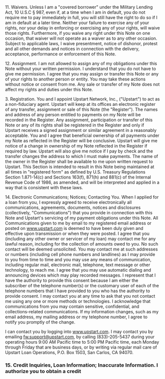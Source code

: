 <!-- PageHeader="DocuSign Envelope ID: DBA6052C-CD13-4FDA-828F-BB02701140B7" -->
<!-- PageHeader="Copy of the Electronic Original® document managed by the eCore® On Demand (EOD™) Service." -->

11\.
Waivers. Unless I am a "covered borrower" under the Military Lending Act, 10 U.S.C § 987, even if,
at a time when I am in default, you do not require me to pay immediately in full, you will still have the right to
do so if I am in default at a later time. Neither your failure to exercise any of your rights, nor your delay in
enforcing or exercising any of your rights, will waive those rights. Furthermore, if you waive any right under
this Note on one occasion, that waiver will not operate as a waiver as to any other occasion. Subject to
applicable laws, I waive presentment, notice of dishonor, protest and all other demands and notices in
connection with the delivery, acceptance, performance or enforcement of this Note.

12\.
Assignment. I am not allowed to assign any of my obligations under this Note without your written
permission. I understand that you do not have to give me permission. I agree that you may assign or transfer
this Note or any of your rights to another person or entity. You may take these actions without notice or
consent from me. Any sale or transfer of my Note does not affect my rights and duties under this Note.

3\. Registration. You and I appoint Upstart Network, Inc., ("Upstart") to act as a non-fiduciary agent.
Upstart will keep at its offices an electronic register of any transfer, assignment or sale of this Note (the
"Register"). The names and address of any person entitled to payments on my Note will be recorded in the
Register. Any assignment, participation or transfer of this Note or any of its rights shall be registered in the
Register and only if Upstart receives a signed assignment or similar agreement in a reasonably acceptable. You
and I agree that beneficial ownership of all payments under my Note as reflected in the Register will be
conclusive. Upstart will give me notice of a change in ownership of my Note reflected in the Register if
required by law. Upstart will also give me notice if I pay by check and the transfer changes the address to
which I must make payments. The name of the owner in the Register shall be available to me upon written
request to Upstart. This Section is intended to result in this Note being maintained at all times in "registered
form" as defined by U.S. Treasury Regulations Section 1.871-14(c) and Sections 163(f), 871(h) and 881(c) of
the Internal Revenue Code of 1986, as amended, and will be interpreted and applied in a way that is consistent
with these laws.

14\. Electronic Communications; Notices; Contacting You. When I applied for a loan from you, I
expressly agreed to receive electronically all communications, agreements, documents, notices and disclosures
(collectively, "Communications") that you provide in connection with this Note and Upstart's servicing of my
payment obligations under this Note. All Communications given to me by email to my registered email
address or posted on www.upstart.com is deemed to have been duly given and effective upon transmission or
when they were posted. I agree that you (including any other owner or servicer of my loan) may contact me
for any lawful reason, including for the collection of amounts owed to you. No such contact will be deemed
unsolicited. You may contact me at such addresses or numbers (including cell phone numbers and landlines)
as I may provide to you from time to time and you may use any means of communication, including regular
mail, electronic mail, telephone, text message or other technology, to reach me. I agree that you may use
automatic dialing and announcing devices which may play recorded messages. I represent that I have the
authority to provide this consent because I am either the subscriber of the telephone number(s) or the
customary user of each of the telephone numbers that I have provided to you who has the authority to provide
consent. I may contact you at any time to ask that you not contact me using any one or more methods or
technologies. I acknowledge that communications from you may contain sensitive, confidential, and
collections-related communications. If my information changes, such as my email address, my mailing
address or my telephone number, I agree to notify you promptly of the change.

I can contact you by logging into www.upstart.com. I may contact you by emailing fw.support@upstart.com,
by calling (833)-205-5437 during your operating hours 9:00 AM Pacific time to 5:00 PM Pacific time, each
Monday through Friday that are business days, or by writing via regular mail care of Upstart Loan Operations,
P.O. Box 1503, San Carlos, CA 94070.


### 15. Credit Inquiries, Loan Information; Inaccurate Information. I authorize you to obtain a credit

<!-- PageFooter="The original document is owned by Velocity Investments, LLC and this copy was created on May 03, 2022 02:55:13 PM." -->
<!-- PageBreak -->

